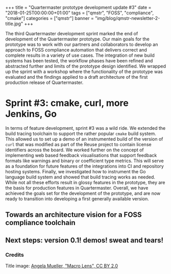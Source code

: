 +++
title = "Quartermaster prototype development update #3"
date = "2018-01-25T00:00:00+01:00"
tags = ["qmstr", "FOSS", "compliance", "cmake"]
categories = ["qmstr"]
banner = "img/blog/qmstr-newsletter-2-title.jpg"
+++

The third Quartermaster development sprint marked the end of
development of the Quartermaster prototype. Our main goals for the
prototype was to work with our partners and collaborators to develop
an approach to FOSS compliance automation that delivers correct and
complete results in a variety of use cases. The integration of new
build systems has been tested, the workflow phases have been refined
and abstracted further and limits of the prototype design
identified. We wrapped up the sprint with a workshop where the
functionality of the prototype was evaluated and the findings applied
to a draft architecture of the first production release of
Quartermaster.

# Sprint #3: cmake, curl, more Jenkins, Go

In terms of feature development, sprint #3 was a wild ride. We
extended the build tracing toolchain to support the rather popular
`cmake` build system. This allowed us to set up a demo of an
instrumented build of the version of `curl` that was modified as part
of the Reuse project to contain license identifiers across the
board. We worked further on the concept of implementing web based
feedback visualisations that support feedback formats like warnings
and binary or coefficient type metrics. This will serve as a
foundation for future features of the integrations into CI and
repository hosting systems. Finally, we investigated how to instrument
the Go language build system and showed that build tracing works as
needed. While not all these efforts result in glossy features in the
prototype, they are the basis for production features in
Quartermaster. Overall, we have achieved the goals set for the
development of the prototype, and are now ready to transition into
developing a first generally available version.

## Towards an architecture vision for a FOSS compliance toolchain

## Next steps: version 0.1! demos! sweat and tears!

### Credits
Title image: [Angela Mueller, "Macro Lens", CC BY 2.0](https://www.flickr.com/photos/22103696@N07/4591184598)

